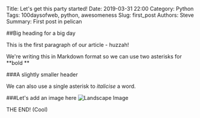 Title: Let's get this party started!
Date: 2019-03-31 22:00
Category: Python
Tags: 100daysofweb, python, awesomeness
Slug: first_post
Authors: Steve
Summary: First post in pelican

##Big heading for a big day

This is the first paragraph of our article - huzzah!

We're writing this in Markdown format so we can use two asterisks for **bold **

###A slightly smaller header

We can also use a single asterisk to *italicise* a word.

###Let's add an image here
![Landscape Image]({static}/images/landscape320.jpg)

THE END! (Cool)